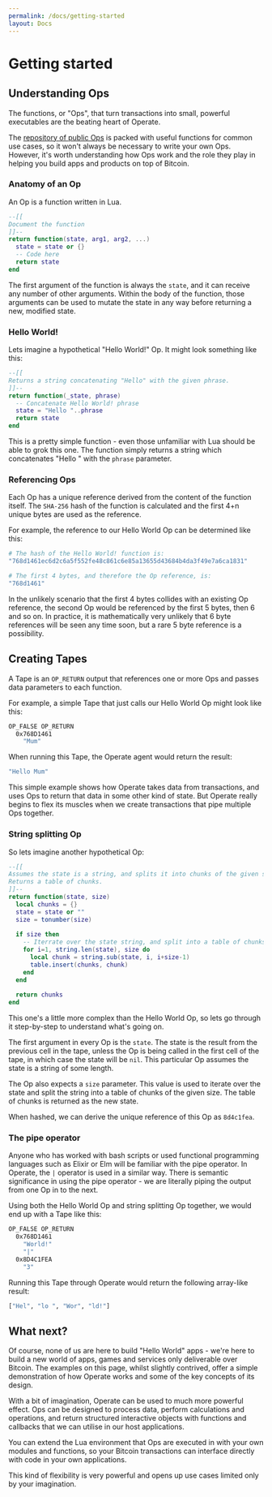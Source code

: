 ```yaml
---
permalink: /docs/getting-started
layout: Docs
---
```


# Getting started

## Understanding Ops

The functions, or "Ops", that turn transactions into small, powerful executables are the beating heart of Operate.

The [repository of public Ops](/library) is packed with useful functions for common use cases, so it won't always be necessary to write your own Ops. However, it's worth understanding how Ops work and the role they play in helping you build apps and products on top of Bitcoin.

### Anatomy of an Op

An Op is a function written in Lua.

```lua
--[[
Document the function
]]--
return function(state, arg1, arg2, ...)
  state = state or {}
  -- Code here
  return state
end
```

The first argument of the function is always the `state`, and it can receive any number of other arguments. Within the body of the function, those arguments can be used to mutate the state in any way before returning a new, modified state.

### Hello World!

Lets imagine a hypothetical "Hello World!" Op. It might look something like this:

```lua
--[[
Returns a string concatenating "Hello" with the given phrase.
]]--
return function(_state, phrase)
  -- Concatenate Hello World! phrase
  state = "Hello "..phrase
  return state
end
```

This is a pretty simple function - even those unfamiliar with Lua should be able to grok this one. The function simply returns a string which concatenates "Hello " with the `phrase` parameter.

### Referencing Ops

Each Op has a unique reference derived from the content of the function itself. The `SHA-256` hash of the function is calculated and the first 4+n unique bytes are used as the reference.

For example, the reference to our Hello World Op can be determined like this:

```bash
# The hash of the Hello World! function is:
"768d1461ec6d2c6a5f552fe48c861c6e85a13655d43684b4da3f49e7a6ca1831"

# The first 4 bytes, and therefore the Op reference, is:
"768d1461"
```

In the unlikely scenario that the first 4 bytes collides with an existing Op reference, the second Op would be referenced by the first 5 bytes, then 6 and so on. In practice, it is mathematically very unlikely that 6 byte references will be seen any time soon, but a rare 5 byte reference is a possibility.

## Creating Tapes

A Tape is an `OP_RETURN` output that references one or more Ops and passes data parameters to each function.

For example, a simple Tape that just calls our Hello World Op might look like this:

```bash
OP_FALSE OP_RETURN
  0x768D1461
    "Mum"
```

When running this Tape, the Operate agent would return the result:

```bash
"Hello Mum"
```

This simple example shows how Operate takes data from transactions, and uses Ops to return that data in some other kind of state. But Operate really begins to flex its muscles when we create transactions that pipe multiple Ops together.

### String splitting Op

So lets imagine another hypothetical Op:

```lua
--[[
Assumes the state is a string, and splits it into chunks of the given size.
Returns a table of chunks.
]]--
return function(state, size)
  local chunks = {}
  state = state or ""
  size = tonumber(size)
  
  if size then
    -- Iterrate over the state string, and split into a table of chunks
    for i=1, string.len(state), size do
      local chunk = string.sub(state, i, i+size-1)
      table.insert(chunks, chunk)
    end
  end
  
  return chunks
end
```

This one's a little more complex than the Hello World Op, so lets go through it step-by-step to understand what's going on.

The first argument in every Op is the `state`. The state is the result from the previous cell in the tape, unless the Op is being called in the first cell of the tape, in which case the state will be `nil`. This particular Op assumes the state is a string of some length.

The Op also expects a `size` parameter. This value is used to iterate over the state and split the string into a table of chunks of the given size. The table of chunks is returned as the new state.

When hashed, we can derive the unique reference of this Op as `8d4c1fea`.

### The pipe operator

Anyone who has worked with bash scripts or used functional programming languages such as Elixir or Elm will be familiar with the pipe operator. In Operate, the `|` operator is used in a similar way. There is semantic significance in using the pipe operator - we are literally piping the output from one Op in to the next.

Using both the Hello World Op and string splitting Op together, we would end up with a Tape like this:

```bash
OP_FALSE OP_RETURN
  0x768D1461
    "World!"
    "|"
  0x8D4C1FEA
    "3"
```

Running this Tape through Operate would return the following array-like result:

```bash
["Hel", "lo ", "Wor", "ld!"]
```

## What next?

Of course, none of us are here to build "Hello World" apps - we're here to build a new world of apps, games and services only deliverable over Bitcoin. The examples on this page, whilst slightly contrived, offer a simple demonstration of how Operate works and some of the key concepts of its design.

With a bit of imagination, Operate can be used to much more powerful effect. Ops can be designed to process data, perform calculations and operations, and return structured interactive objects with functions and callbacks that we can utilise in our host applications.

You can extend the Lua environment that Ops are executed in with your own modules and functions, so your Bitcoin transactions can interface directly with code in your own applications.

This kind of flexibility is very powerful and opens up use cases limited only by your imagination.